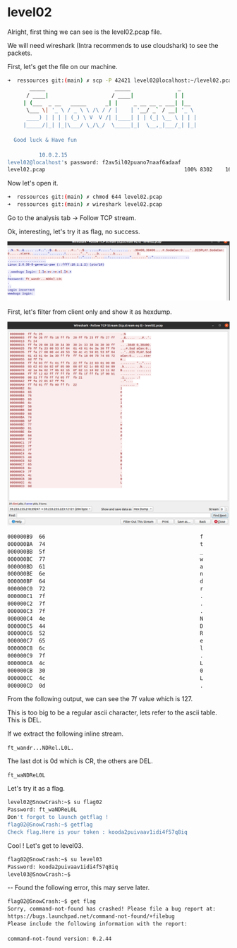 # level02

Alright, first thing we can see is the level02.pcap file.

We will need wireshark (Intra recommends to use cloudshark) to see the packets.

First, let's get the file on our machine.

```bash
➜  ressources git:(main) ✗ scp -P 42421 level02@localhost:~/level02.pcap .
	   _____                      _____               _     
	  / ____|                    / ____|             | |    
	 | (___  _ __   _____      _| |     _ __ __ _ ___| |__  
	  \___ \| '_ \ / _ \ \ /\ / / |    | '__/ _` / __| '_ \ 
	  ____) | | | | (_) \ V  V /| |____| | | (_| \__ \ | | |
	 |_____/|_| |_|\___/ \_/\_/  \_____|_|  \__,_|___/_| |_|
                                                        
  Good luck & Have fun

          10.0.2.15 
level02@localhost's password: f2av5il02puano7naaf6adaaf 
level02.pcap                                            100% 8302    16.5MB/s   00:00    
```

Now let's open it.

```bash
➜  ressources git:(main) ✗ chmod 644 level02.pcap 
➜  ressources git:(main) ✗ wireshark level02.pcap
```

Go to the analysis tab -> Follow TCP stream.

Ok, interesting, let's try it as flag, no success.

![tcp stream](docs/level02-tcp-stream.png)

First, let's filter from client only and show it as hexdump.

![hexdump](docs/level02-hexdump.png)

```bash
000000B9  66                                                 f
000000BA  74                                                 t
000000BB  5f                                                 _
000000BC  77                                                 w
000000BD  61                                                 a
000000BE  6e                                                 n
000000BF  64                                                 d
000000C0  72                                                 r
000000C1  7f                                                 .
000000C2  7f                                                 .
000000C3  7f                                                 .
000000C4  4e                                                 N
000000C5  44                                                 D
000000C6  52                                                 R
000000C7  65                                                 e
000000C8  6c                                                 l
000000C9  7f                                                 .
000000CA  4c                                                 L
000000CB  30                                                 0
000000CC  4c                                                 L
000000CD  0d                                                 .
```

From the following output, we can see the 7f value which is 127.

This is too big to be a regular ascii character, lets refer to the ascii table. This is DEL.

If we extract the following inline stream.

`ft_wandr...NDRel.L0L.`

The last dot is 0d which is CR, the others are DEL.

`ft_waNDReL0L`

Let's try it as a flag.

```bash
level02@SnowCrash:~$ su flag02
Password: ft_waNDReL0L
Don't forget to launch getflag !
flag02@SnowCrash:~$ getflag
Check flag.Here is your token : kooda2puivaav1idi4f57q8iq
```

Cool ! Let's get to level03.

```bash
flag02@SnowCrash:~$ su level03
Password: kooda2puivaav1idi4f57q8iq
level03@SnowCrash:~$
```

-- Found the following error, this may serve later.

```bash
flag02@SnowCrash:~$ get flag
Sorry, command-not-found has crashed! Please file a bug report at:
https://bugs.launchpad.net/command-not-found/+filebug
Please include the following information with the report:

command-not-found version: 0.2.44
```
